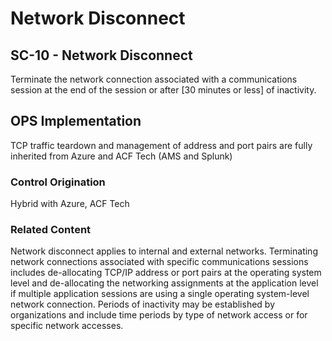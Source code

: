 # Network Disconnect
## SC-10 - Network Disconnect

Terminate the network connection associated with a communications session at the end of the session or after [30 minutes or less] of inactivity.

## OPS Implementation

TCP traffic teardown and management of address and port pairs are fully inherited from Azure and ACF Tech (AMS and Splunk)

### Control Origination

Hybrid with Azure, ACF Tech

### Related Content

Network disconnect applies to internal and external networks. Terminating network connections associated with specific communications sessions includes de-allocating TCP/IP address or port pairs at the operating system level and de-allocating the networking assignments at the application level if multiple application sessions are using a single operating system-level network connection. Periods of inactivity may be established by organizations and include time periods by type of network access or for specific network accesses.

